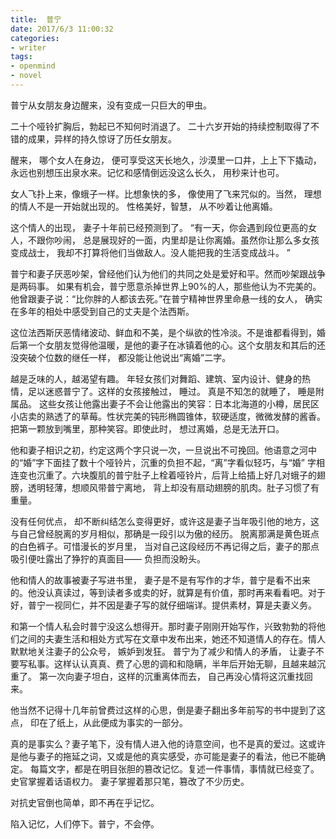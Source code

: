 ```yaml
---
title:  普宁
date: 2017/6/3 11:00:32
categories: 
- writer
tags:
- openmind
- novel
---
```

普宁从女朋友身边醒来，没有变成一只巨大的甲虫。

二十个哑铃扩胸后，勃起已不知何时消退了。 二十六岁开始的持续控制取得了不错的成果，异样的持久惊讶了历任女朋友。

醒来， 哪个女人在身边， 便可享受这天长地久，沙漠里一口井，上上下下撬动，永远也别想压出泉水来。记忆和感情倒远没这么长久， 用秒来计也可。 

女人飞扑上来，像蛾子一样。比想象快的多， 像使用了飞来咒似的。当然， 理想的情人不是一开始就出现的。 性格美好，智慧， 从不吵着让他离婚。

 这个情人的出现， 妻子十年前已经预测到了。 “有一天，你会遇到段位更高的女人，不跟你吵闹， 总是展现好的一面，内里却是让你离婚。虽然你让那么多女孩变成战士， 我却不打算将他们当做敌人。没人能把我的生活变成战斗。 ”

普宁和妻子厌恶吵架，曾经他们认为他们的共同之处是爱好和平。然而吵架跟战争是两码事。 如果有机会，普宁愿意杀掉世界上90%的人，那些他认为不完美的。 他曾跟妻子说：“比你胖的人都该去死。”在普宁精神世界里命悬一线的女人， 确实在多年的相处中感受到自己的丈夫是个法西斯。

这位法西斯厌恶情绪波动、鲜血和不美，是个纵欲的性冷淡。不是谁都看得到，婚后第一个女朋友觉得他温暖，是他的妻子在冰镇着他的心。这个女朋友和其后的还没突破个位数的继任一样， 都没能让他说出“离婚”二字。

越是乏味的人，越渴望有趣。 年轻女孩们对舞蹈、建筑、室内设计、健身的热情，足以迷惑普宁了。这样的女孩接触过， 睡过。 真是不知怎的就睡了， 睡是附属品。 这些女孩让他露出妻子不会让他露出的笑容：日本北海道的小樽，居民区小店卖的熟透了的草莓。性状完美的钝形椭圆锥体，软硬适度，微微发酵的酱香。 把第一颗放到嘴里，那种笑容。即使此时， 想过离婚，总是无法开口。 

他和妻子相识之初，约定这两个字只说一次，一旦说出不可挽回。他语意之河中的“婚”字下面挂了数十个哑铃片，沉重的负担不起，“离”字看似轻巧，与“婚” 字相连变也沉重了。六块腹肌的普宁肚子上栓着哑铃片，后背上给插上好几对蛾子的翅膀，透明轻薄，想顺风带普宁离地， 背上却没有扇动翅膀的肌肉。肚子习惯了有重量。 

没有任何优点， 却不断纠结怎么变得更好，或许这是妻子当年吸引他的地方，这与自己曾经脱离的岁月相似，那确是一段引以为傲的经历。 脱离那满是黄色斑点的白色裤子。可惜漫长的岁月里， 当对自己这段经历不再记得之后，妻子的那点吸引便吐露出了狰狞的真面目—— 负担而没盼头。

他和情人的故事被妻子写进书里， 妻子是不是有写作的才华，普宁是看不出来的。他没认真读过，等到读者多或卖的好，就算是有价值，那时再来看看吧。对于好，普宁一视同仁，并不因是妻子写的就仔细端详。提供素材，算是夫妻义务。

和第一个情人私会时普宁没这么想得开。那时妻子刚刚开始写作，兴致勃勃的将他们之间的夫妻生活和相处方式写在文章中发布出来，她还不知道情人的存在。情人默默地关注妻子的公众号， 嫉妒到发狂。 普宁为了减少和情人的矛盾， 让妻子不要写私事。这样认认真真、费了心思的调和和隐瞒，半年后开始无聊，且越来越沉重了。 第一次向妻子坦白，这样的沉重离体而去， 自己再没心情将这沉重找回来。 

他当然不记得十几年前曾费过这样的心思，倒是妻子翻出多年前写的书中提到了这点， 印在了纸上，从此便成为事实的一部分。

真的是事实么？妻子笔下，没有情人进入他的诗意空间，也不是真的爱过。这或许是他与妻子的拖延之词，又或是他的真实感受，亦可能是妻子的看法，他已不能确定。 每篇文字，都是在明目张胆的篡改记忆。复述一件事情，事情就已经变了。 史官掌握着话语权力。 妻子掌握着那只笔，篡改了不少历史。 

对抗史官倒也简单，即不再在乎记忆。

陷入记忆，人们停下。普宁，不会停。 





